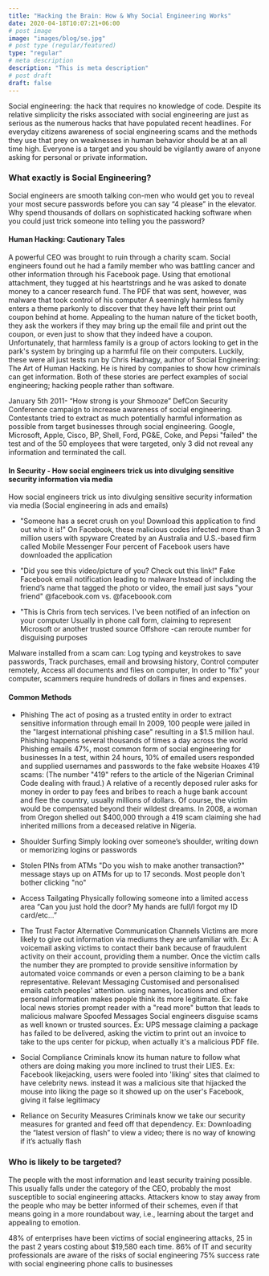```yaml
---
title: "Hacking the Brain: How & Why Social Engineering Works"
date: 2020-04-18T10:07:21+06:00
# post image
image: "images/blog/se.jpg"
# post type (regular/featured)
type: "regular"
# meta description
description: "This is meta description"
# post draft
draft: false
---
```



Social engineering: the hack that requires no knowledge of code. Despite its relative simplicity the risks associated with social engineering are just as serious as the numerous hacks that have populated recent headlines. For everyday citizens awareness of social engineering scams and the methods they use that prey on weaknesses in human behavior should be at an all time high. Everyone is a target and you should be vigilantly aware of anyone asking for personal or private information.



### What exactly is Social Engineering?

Social engineers are smooth talking con-men who would get you to reveal your most secure passwords before you can say “4 please” in the elevator.
Why spend thousands of dollars on sophisticated hacking software when you could just trick someone into 
telling you the password?

#### Human Hacking: Cautionary Tales

A powerful CEO was brought to ruin through a charity scam. Social engineers found out he had a family member who was battling cancer and other information through his Facebook page. Using that emotional attachment, they tugged at his heartstrings and he was asked to donate money to a cancer research fund. The PDF that was sent, however, was malware that took control of his computer
A seemingly harmless family enters a theme parkonly to discover that they have left their print out coupon behind at home. Appealing to the human nature of the ticket booth, they ask the workers if they may bring up the email file and print out the coupon, or even just to show that they indeed have a coupon. Unfortunately, that harmless family is a group of actors looking to get in the park's system by bringing up a harmful file on their computers.
Luckily, these were all just tests run by Chris Hadnagy, author of Social Engineering: The Art of Human Hacking. He is hired by companies to show how criminals can get information. Both of these stories are perfect examples of social engineering; hacking people rather than software.

January 5th 2011- “How strong is your Shmooze” DefCon Security Conference campaign to increase awareness of social engineering. Contestants tried to extract as much potentially harmful information as possible from target businesses through social engineering. Google, Microsoft, Apple, Cisco, BP, Shell, Ford, PG&E, Coke, and Pepsi "failed" the test and of the 50 employees that were targeted, only 3 did not reveal any information and terminated the call.

#### In Security - How social engineers trick us into divulging sensitive security information via media
How social engineers trick us into divulging sensitive security information via media (Social engineering in ads and emails)

* "Someone has a secret crush on you! Download this application to find out who it is!"
On Facebook, these malicious codes infected more than 3 million users with spyware
Created by an Australia and U.S.-based firm called Mobile Messenger
Four percent of Facebook users have downloaded the application
 

* "Did you see this video/picture of you? Check out this link!"
Fake Facebook email notification leading to malware
Instead of including the friend’s name that tagged the photo or video, the email just says "your friend"
@facebook.com vs. @faceboook.com
 
* "This is Chris from tech services. I've been notified of an infection on your computer
Usually in phone call form, claiming to represent Microsoft or another trusted source
Offshore -can reroute number for disguising purposes

Malware installed from a scam can:
Log typing and keystrokes to save passwords, Track purchases, email and browsing history, Control computer remotely, Access all documents and files on computer, In order to "fix" your computer, scammers require hundreds of dollars in fines and expenses.

#### Common Methods

* Phishing
The act of posing as a trusted entity in order to extract sensitive information through email
In 2009, 100 people were jailed in the "largest international phishing case" resulting in a $1.5 million haul.
Phishing happens several thousands of times a day across the world
Phishing emails 47%, most common form of social engineering for businesses
In a test, within 24 hours, 10% of emailed users responded and supplied usernames and passwords to the fake website
Hoaxes
419 scams: (The number "419" refers to the article of the Nigerian Criminal Code dealing with fraud.) A relative of a recently deposed ruler asks for money in order to pay fees and bribes to reach a huge bank account and flee the country, usually millions of dollars. Of course, the victim would be compensated beyond their wildest dreams.
In 2008, a woman from Oregon shelled out $400,000 through a 419 scam claiming she had inherited millions from a deceased relative in Nigeria.

* Shoulder Surfing
Simply looking over someone’s shoulder, writing down or memorizing logins or passwords

* Stolen PINs from ATMs
"Do you wish to make another transaction?" message stays up on ATMs for up to 17 seconds. Most people don't bother clicking "no"

* Access Tailgating
Physically following someone into a limited access area
“Can you just hold the door? My hands are full/I forgot my ID card/etc...”

* The Trust Factor
Alternative Communication Channels
Victims are more likely to give out information via mediums they are unfamiliar with.
Ex: A voicemail asking victims to contact their bank because of fraudulent activity on their account, providing them a number. Once the victim calls the number they are prompted to provide sensitive information by automated voice commands or even a person claiming to be a bank representative.
Relevant Messaging
Customised and personalised emails catch peoples' attention. using names, locations and other personal information makes people think its more legitimate.
Ex: fake local news stories prompt reader with a "read more" button that leads to malicious malware
Spoofed Messages
Social engineers disguise scams as well known or trusted sources.
Ex: UPS message claiming a package has failed to be delivered, asking the victim to print out an invoice to take to the ups center for pickup, when actually it's a malicious PDF file.

* Social Compliance
Criminals know its human nature to follow what others are doing making you more inclined to trust their LIES.
Ex: Facebook likejacking, users were fooled into 'liking' sites that claimed to have celebrity news. instead it was a malicious site that hijacked the mouse into liking the page so it showed up on the user's Facebook, giving it false legitimacy

* Reliance on Security Measures
Criminals know we take our security measures for granted and feed off that dependency.
Ex: Downloading the “latest version of flash” to view a video; there is no way of knowing if it’s actually flash

### Who is likely to be targeted?
The people with the most information and least security training possible. This usually falls under the category of the CEO, probably the most susceptible to social engineering attacks. Attackers know to stay away from the people who may be better informed of their schemes, even if that means going in a more roundabout way, i.e., learning about the target and appealing to emotion.

48% of enterprises have been victims of social engineering attacks, 25 in the past 2 years costing about $19,580 each time.
86% of IT and security professionals are aware of the risks of social engineering
75% success rate with social engineering phone calls to businesses